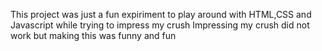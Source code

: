 This project was just a fun expiriment to play around with HTML,CSS and Javascript while trying to impress my crush
Impressing my crush did not work but making this was funny and fun
